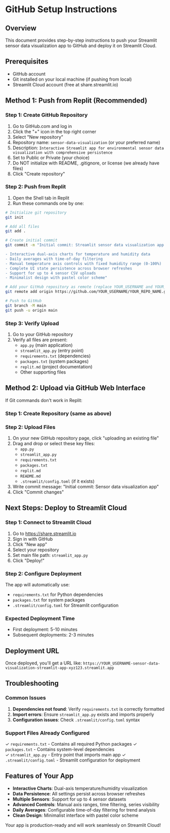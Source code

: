 # GitHub Setup Instructions

## Overview
This document provides step-by-step instructions to push your Streamlit sensor data visualization app to GitHub and deploy it on Streamlit Cloud.

## Prerequisites
- GitHub account
- Git installed on your local machine (if pushing from local)
- Streamlit Cloud account (free at share.streamlit.io)

## Method 1: Push from Replit (Recommended)

### Step 1: Create GitHub Repository
1. Go to GitHub.com and log in
2. Click the "+" icon in the top right corner
3. Select "New repository"
4. Repository name: `sensor-data-visualization` (or your preferred name)
5. Description: `Interactive Streamlit app for environmental sensor data visualization with comprehensive persistence`
6. Set to Public or Private (your choice)
7. Do NOT initialize with README, .gitignore, or license (we already have files)
8. Click "Create repository"

### Step 2: Push from Replit
1. Open the Shell tab in Replit
2. Run these commands one by one:

```bash
# Initialize git repository
git init

# Add all files
git add .

# Create initial commit
git commit -m "Initial commit: Streamlit sensor data visualization app

- Interactive dual-axis charts for temperature and humidity data
- Daily averages with time-of-day filtering  
- Manual temperature axis controls with fixed humidity range (0-100%)
- Complete UI state persistence across browser refreshes
- Support for up to 4 sensor CSV uploads
- Minimalist design with pastel color scheme"

# Add your GitHub repository as remote (replace YOUR_USERNAME and YOUR_REPO_NAME)
git remote add origin https://github.com/YOUR_USERNAME/YOUR_REPO_NAME.git

# Push to GitHub
git branch -M main
git push -u origin main
```

### Step 3: Verify Upload
1. Go to your GitHub repository
2. Verify all files are present:
   - `app.py` (main application)
   - `streamlit_app.py` (entry point)
   - `requirements.txt` (dependencies)
   - `packages.txt` (system packages)
   - `replit.md` (project documentation)
   - Other supporting files

## Method 2: Upload via GitHub Web Interface

If Git commands don't work in Replit:

### Step 1: Create Repository (same as above)

### Step 2: Upload Files
1. On your new GitHub repository page, click "uploading an existing file"
2. Drag and drop or select these key files:
   - `app.py`
   - `streamlit_app.py` 
   - `requirements.txt`
   - `packages.txt`
   - `replit.md`
   - `README.md`
   - `.streamlit/config.toml` (if it exists)
3. Write commit message: "Initial commit: Sensor data visualization app"
4. Click "Commit changes"

## Next Steps: Deploy to Streamlit Cloud

### Step 1: Connect to Streamlit Cloud
1. Go to https://share.streamlit.io
2. Sign in with GitHub
3. Click "New app"
4. Select your repository
5. Set main file path: `streamlit_app.py`
6. Click "Deploy!"

### Step 2: Configure Deployment
The app will automatically use:
- `requirements.txt` for Python dependencies
- `packages.txt` for system packages
- `.streamlit/config.toml` for Streamlit configuration

### Expected Deployment Time
- First deployment: 5-10 minutes
- Subsequent deployments: 2-3 minutes

## Deployment URL
Once deployed, you'll get a URL like:
`https://YOUR_USERNAME-sensor-data-visualization-streamlit-app-xyz123.streamlit.app`

## Troubleshooting

### Common Issues
1. **Dependencies not found**: Verify `requirements.txt` is correctly formatted
2. **Import errors**: Ensure `streamlit_app.py` exists and imports properly
3. **Configuration issues**: Check `.streamlit/config.toml` syntax

### Support Files Already Configured
✓ `requirements.txt` - Contains all required Python packages
✓ `packages.txt` - Contains system-level dependencies  
✓ `streamlit_app.py` - Entry point that imports main app
✓ `.streamlit/config.toml` - Streamlit configuration for deployment

## Features of Your App
- **Interactive Charts**: Dual-axis temperature/humidity visualization
- **Data Persistence**: All settings persist across browser refreshes
- **Multiple Sensors**: Support for up to 4 sensor datasets
- **Advanced Controls**: Manual axis ranges, time filtering, series visibility
- **Daily Averages**: Configurable time-of-day filtering for trend analysis
- **Clean Design**: Minimalist interface with pastel color scheme

Your app is production-ready and will work seamlessly on Streamlit Cloud!
